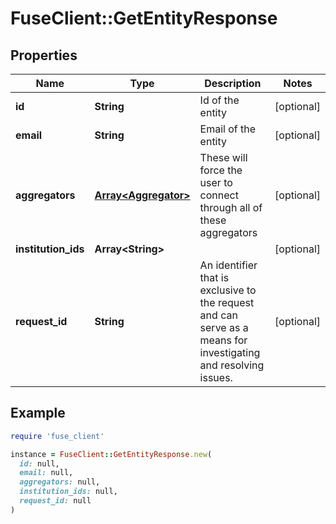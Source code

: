 # FuseClient::GetEntityResponse

## Properties

| Name | Type | Description | Notes |
| ---- | ---- | ----------- | ----- |
| **id** | **String** | Id of the entity | [optional] |
| **email** | **String** | Email of the entity | [optional] |
| **aggregators** | [**Array&lt;Aggregator&gt;**](Aggregator.md) | These will force the user to connect through all of these aggregators | [optional] |
| **institution_ids** | **Array&lt;String&gt;** |  | [optional] |
| **request_id** | **String** | An identifier that is exclusive to the request and can serve as a means for investigating and resolving issues. | [optional] |

## Example

```ruby
require 'fuse_client'

instance = FuseClient::GetEntityResponse.new(
  id: null,
  email: null,
  aggregators: null,
  institution_ids: null,
  request_id: null
)
```


